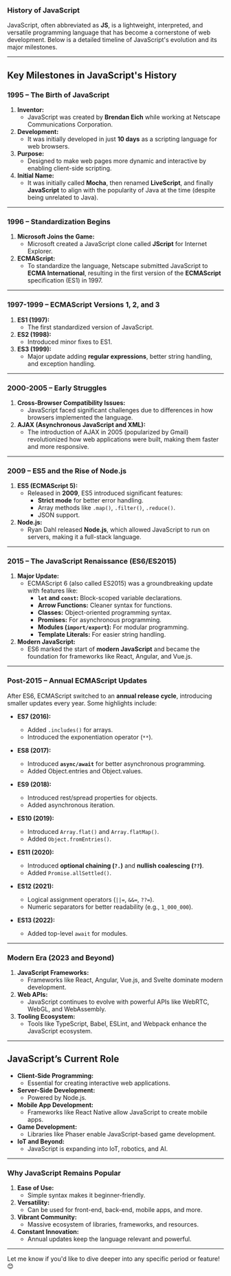 ### **History of JavaScript**

JavaScript, often abbreviated as **JS**, is a lightweight, interpreted, and versatile programming language that has become a cornerstone of web development. Below is a detailed timeline of JavaScript's evolution and its major milestones.

---

## **Key Milestones in JavaScript's History**

### **1995 – The Birth of JavaScript**
1. **Inventor:**  
   - JavaScript was created by **Brendan Eich** while working at Netscape Communications Corporation.
2. **Development:**  
   - It was initially developed in just **10 days** as a scripting language for web browsers.
3. **Purpose:**  
   - Designed to make web pages more dynamic and interactive by enabling client-side scripting.
4. **Initial Name:**  
   - It was initially called **Mocha**, then renamed **LiveScript**, and finally **JavaScript** to align with the popularity of Java at the time (despite being unrelated to Java).

---

### **1996 – Standardization Begins**
1. **Microsoft Joins the Game:**  
   - Microsoft created a JavaScript clone called **JScript** for Internet Explorer.
2. **ECMAScript:**  
   - To standardize the language, Netscape submitted JavaScript to **ECMA International**, resulting in the first version of the **ECMAScript** specification (ES1) in 1997.

---

### **1997-1999 – ECMAScript Versions 1, 2, and 3**
1. **ES1 (1997):**  
   - The first standardized version of JavaScript.
2. **ES2 (1998):**  
   - Introduced minor fixes to ES1.
3. **ES3 (1999):**  
   - Major update adding **regular expressions**, better string handling, and exception handling.

---

### **2000-2005 – Early Struggles**
1. **Cross-Browser Compatibility Issues:**  
   - JavaScript faced significant challenges due to differences in how browsers implemented the language.
2. **AJAX (Asynchronous JavaScript and XML):**  
   - The introduction of AJAX in 2005 (popularized by Gmail) revolutionized how web applications were built, making them faster and more responsive.

---

### **2009 – ES5 and the Rise of Node.js**
1. **ES5 (ECMAScript 5):**  
   - Released in **2009**, ES5 introduced significant features:
     - **Strict mode** for better error handling.
     - Array methods like `.map()`, `.filter()`, `.reduce()`.
     - JSON support.
2. **Node.js:**  
   - Ryan Dahl released **Node.js**, which allowed JavaScript to run on servers, making it a full-stack language.

---

### **2015 – The JavaScript Renaissance (ES6/ES2015)**
1. **Major Update:**  
   - ECMAScript 6 (also called ES2015) was a groundbreaking update with features like:
     - **`let` and `const`:** Block-scoped variable declarations.
     - **Arrow Functions:** Cleaner syntax for functions.
     - **Classes:** Object-oriented programming syntax.
     - **Promises:** For asynchronous programming.
     - **Modules (`import/export`):** For modular programming.
     - **Template Literals:** For easier string handling.
2. **Modern JavaScript:**  
   - ES6 marked the start of **modern JavaScript** and became the foundation for frameworks like React, Angular, and Vue.js.

---

### **Post-2015 – Annual ECMAScript Updates**
After ES6, ECMAScript switched to an **annual release cycle**, introducing smaller updates every year. Some highlights include:

- **ES7 (2016):**
  - Added `.includes()` for arrays.
  - Introduced the exponentiation operator (`**`).

- **ES8 (2017):**
  - Introduced **`async/await`** for better asynchronous programming.
  - Added Object.entries and Object.values.

- **ES9 (2018):**
  - Introduced rest/spread properties for objects.
  - Added asynchronous iteration.

- **ES10 (2019):**
  - Introduced `Array.flat()` and `Array.flatMap()`.
  - Added `Object.fromEntries()`.

- **ES11 (2020):**
  - Introduced **optional chaining (`?.`)** and **nullish coalescing (`??`)**.
  - Added `Promise.allSettled()`.

- **ES12 (2021):**
  - Logical assignment operators (`||=`, `&&=`, `??=`).
  - Numeric separators for better readability (e.g., `1_000_000`).

- **ES13 (2022):**
  - Added top-level `await` for modules.

---

### **Modern Era (2023 and Beyond)**
1. **JavaScript Frameworks:**  
   - Frameworks like React, Angular, Vue.js, and Svelte dominate modern development.
2. **Web APIs:**  
   - JavaScript continues to evolve with powerful APIs like WebRTC, WebGL, and WebAssembly.
3. **Tooling Ecosystem:**  
   - Tools like TypeScript, Babel, ESLint, and Webpack enhance the JavaScript ecosystem.

---

## **JavaScript’s Current Role**
- **Client-Side Programming:**  
   - Essential for creating interactive web applications.
- **Server-Side Development:**  
   - Powered by Node.js.
- **Mobile App Development:**  
   - Frameworks like React Native allow JavaScript to create mobile apps.
- **Game Development:**  
   - Libraries like Phaser enable JavaScript-based game development.
- **IoT and Beyond:**  
   - JavaScript is expanding into IoT, robotics, and AI.

---

### **Why JavaScript Remains Popular**
1. **Ease of Use:**  
   - Simple syntax makes it beginner-friendly.
2. **Versatility:**  
   - Can be used for front-end, back-end, mobile apps, and more.
3. **Vibrant Community:**  
   - Massive ecosystem of libraries, frameworks, and resources.
4. **Constant Innovation:**  
   - Annual updates keep the language relevant and powerful.

---

Let me know if you'd like to dive deeper into any specific period or feature! 😊